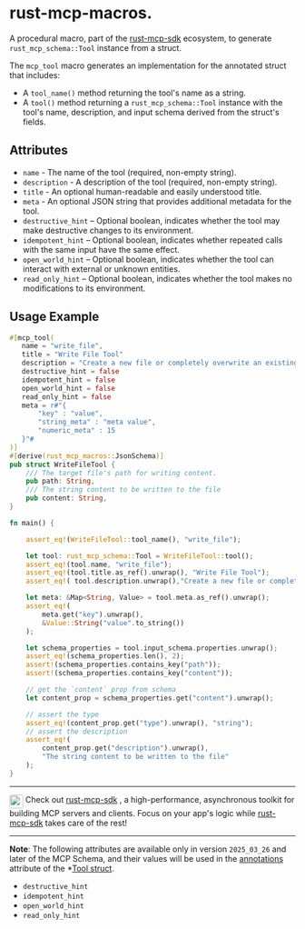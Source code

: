 # rust-mcp-macros.

A procedural macro, part of the [rust-mcp-sdk](https://github.com/rust-mcp-stack/rust-mcp-sdk) ecosystem, to generate `rust_mcp_schema::Tool` instance from a struct.

The `mcp_tool` macro generates an implementation for the annotated struct that includes:

- A `tool_name()` method returning the tool's name as a string.
- A `tool()` method returning a `rust_mcp_schema::Tool` instance with the tool's name,
  description, and input schema derived from the struct's fields.

## Attributes

- `name` - The name of the tool (required, non-empty string).
- `description` - A description of the tool (required, non-empty string).
- `title` - An optional human-readable and easily understood title.
- `meta` - An optional JSON string that provides additional metadata for the tool.
- `destructive_hint` – Optional boolean, indicates whether the tool may make destructive changes to its environment.
- `idempotent_hint` – Optional boolean, indicates whether repeated calls with the same input have the same effect.
- `open_world_hint` – Optional boolean, indicates whether the tool can interact with external or unknown entities.
- `read_only_hint` – Optional boolean, indicates whether the tool makes no modifications to its environment.



## Usage Example

```rust
#[mcp_tool(
   name = "write_file",
   title = "Write File Tool"
   description = "Create a new file or completely overwrite an existing file with new content."
   destructive_hint = false
   idempotent_hint = false
   open_world_hint = false
   read_only_hint = false
   meta = r#"{
       "key" : "value",
       "string_meta" : "meta value",
       "numeric_meta" : 15
   }"#
)]
#[derive(rust_mcp_macros::JsonSchema)]
pub struct WriteFileTool {
    /// The target file's path for writing content.
    pub path: String,
    /// The string content to be written to the file
    pub content: String,
}

fn main() {

    assert_eq!(WriteFileTool::tool_name(), "write_file");

    let tool: rust_mcp_schema::Tool = WriteFileTool::tool();
    assert_eq!(tool.name, "write_file");
    assert_eq!(tool.title.as_ref().unwrap(), "Write File Tool");
    assert_eq!( tool.description.unwrap(),"Create a new file or completely overwrite an existing file with new content.");

    let meta: &Map<String, Value> = tool.meta.as_ref().unwrap();
    assert_eq!(
        meta.get("key").unwrap(),
        &Value::String("value".to_string())
    );

    let schema_properties = tool.input_schema.properties.unwrap();
    assert_eq!(schema_properties.len(), 2);
    assert!(schema_properties.contains_key("path"));
    assert!(schema_properties.contains_key("content"));

    // get the `content` prop from schema
    let content_prop = schema_properties.get("content").unwrap();

    // assert the type
    assert_eq!(content_prop.get("type").unwrap(), "string");
    // assert the description
    assert_eq!(
        content_prop.get("description").unwrap(),
        "The string content to be written to the file"
    );
}

```

---

<img align="top" src="assets/rust-mcp-stack-icon.png" width="24" style="border-radius:0.2rem;"> Check out [rust-mcp-sdk](https://github.com/rust-mcp-stack/rust-mcp-sdk) , a high-performance, asynchronous toolkit for building MCP servers and clients. Focus on your app's logic while [rust-mcp-sdk](https://github.com/rust-mcp-stack/rust-mcp-sdk) takes care of the rest!

---


**Note**: The following attributes are available only in version `2025_03_26` and later of the MCP Schema, and their values will be used in the [annotations](https://github.com/rust-mcp-stack/rust-mcp-schema/blob/main/src/generated_schema/2025_03_26/mcp_schema.rs#L5557) attribute of the *[Tool struct](https://github.com/rust-mcp-stack/rust-mcp-schema/blob/main/src/generated_schema/2025_03_26/mcp_schema.rs#L5554-L5566).

- `destructive_hint`
- `idempotent_hint`
- `open_world_hint`
- `read_only_hint`
